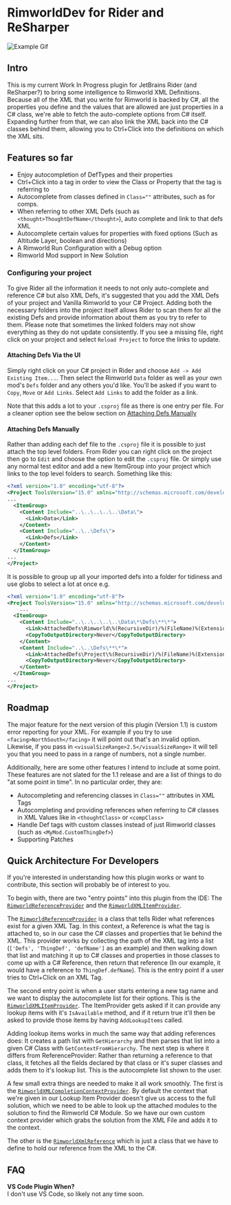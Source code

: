 # RimworldDev for Rider and ReSharper

![Example Gif](./example.gif)

## Intro

This is my current Work In Progress plugin for JetBrains Rider (and ReSharper?) to bring some intelligence to Rimworld
XML Definitions. Because all of the XML that you write for Rimworld is backed by C#, all the properties you define and the
values that are allowed are just properties in a C# class, we're able to fetch the auto-complete options from C# itself.
Expanding further from that, we can also link the XML back into the C# classes behind them, allowing you to Ctrl+Click
into the definitions on which the XML sits.

## Features so far

 * Enjoy autocompletion of DefTypes and their properties
 * Ctrl+Click into a tag in order to view the Class or Property that the tag is referring to
 * Autocomplete from classes defined in `Class=""` attributes, such as for comps.
 * When referring to other XML Defs (such as `<thought>ThoughtDefName</thought>`), auto complete and link to that defs XML
 * Autocomplete certain values for properties with fixed options (Such as Altitude Layer, boolean and directions)
 * A Rimworld Run Configuration with a Debug option
 * Rimworld Mod support in New Solution

### Configuring your project
To give Rider all the information it needs to not only auto-complete and reference C# but also XML Defs, it's suggested
that you add the XML Defs of your project and Vanilla Rimworld to your C# Project. Adding both the necessary folders into
the project itself allows Rider to scan them for all the existing Defs and provide information about them as you try to
refer to them.  Please note that sometimes the linked folders may not show everything as they do not update consistently.
If you see a missing file, right click on your project and select `Reload Project` to force the links to update.

#### Attaching Defs Via the UI
Simply right click on your C# project in Rider and choose `Add -> Add Existing Item...`.
Then select the Rimworld `Data` folder as well as your own mod's `Defs` folder and any others you'd like.
You'll be asked if you want to `Copy`, `Move` or `Add Links`. Select `Add Links` to add the folder as a link. 

Note that this adds a lot to your `.csproj` file as there is one entry per file.
For a cleaner option see the below section on [Attaching Defs Manually](#attaching-defs-manually)

#### Attaching Defs Manually
Rather than adding each def file to the `.csproj` file it is possible to just attach the top level folders.
From Rider you can right click on the project then go to `Edit` and choose the option to edit the `.csproj` file.
Or simply use any normal test editor and add a new ItemGroup into your project which links to the top level folders to search.
Something like this:

```xml
<?xml version="1.0" encoding="utf-8"?>
<Project ToolsVersion="15.0" xmlns="http://schemas.microsoft.com/developer/msbuild/2003">
...
  <ItemGroup>
    <Content Include="..\..\..\..\..\Data\">
      <Link>Data</Link>
    </Content>
    <Content Include="..\..\Defs\">
      <Link>Defs</Link>
    </Content>
  </ItemGroup>
...
</Project>
```

It is possible to group up all your imported defs into a folder for tidiness and use globs to select a lot at once e.g.
```xml
<?xml version="1.0" encoding="utf-8"?>
<Project ToolsVersion="15.0" xmlns="http://schemas.microsoft.com/developer/msbuild/2003">
    ...
  <ItemGroup>
    <Content Include="..\..\..\..\..\Data\*\Defs\**\*">
      <Link>AttachedDefs\Rimworld\%(RecursiveDir)/%(FileName)%(Extension)</Link>
      <CopyToOutputDirectory>Never</CopyToOutputDirectory>
    </Content>
    <Content Include="..\..\Defs\**\*">
      <Link>AttachedDefs\Project\%(RecursiveDir)/%(FileName)%(Extension)</Link>
      <CopyToOutputDirectory>Never</CopyToOutputDirectory>
    </Content>
  </ItemGroup>
...
</Project>
```

## Roadmap

The major feature for the next version of this plugin (Version 1.1) is custom error reporting for your XML. For example
if you try to use `<facing>NorthSouth</facing>` it will point out that's an invalid option. Likewise, if you pass in 
`<visualSizeRange>2.5</visualSizeRange>` it will tell you that you need to pass in a range of numbers, not a single number.

Additionally, here are some other features I intend to include at some point. These features are not slated for the 1.1
release and are a list of things to do "at some point in time". In no particular order, they are:

 * Autocompleting and referencing classes in `Class=""` attributes in XML Tags
 * Autocompleting and providing references when referring to C# classes in XML Values like in `<thoughtClass>` or `<compClass>`
 * Handle Def tags with custom classes instead of just Rimworld classes (such as `<MyMod.CustomThingDef>`)
 * Supporting Patches


## Quick Architecture For Developers

If you're interested in understanding how this plugin works or want to contribute, this section will probably be of
interest to you.

To begin with, there are two "entry points" into this plugin from the IDE: 
The [`RimworldReferenceProvider`](./src/dotnet/ReSharperPlugin.RimworldDev/References/RimworldReferenceProvider.cs) and
the [`RimworldXMLItemProvider`](./src/dotnet/ReSharperPlugin.RimworldDev/RimworldXMLItemProvider.cs).

The [`RimworldReferenceProvider`](./src/dotnet/ReSharperPlugin.RimworldDev/References/RimworldReferenceProvider.cs) is a class
that tells Rider what references exist for a given XML Tag. In this context, a Reference is what the tag is attached to, so in
our case the C# classes and properties that lie behind the XML. This provider works by collecting the path of the XML tag
into a list (`['Defs', 'ThingDef', 'defName']` as an example) and then walking down that list and matching it up to C# classes
and properties in those classes to come up with a C# Reference, then return that reference (In our example, it would have a reference
to `ThingDef.defName`). This is the entry point if a user tries to Ctrl+Click on an XML Tag.

The second entry point is when a user starts entering a new tag name and we want to display the autocomplete list for
their options. This is the [`RimworldXMLItemProvider`](./src/dotnet/ReSharperPlugin.RimworldDev/RimworldXMLItemProvider.cs).
The ItemProvider gets asked if it can provide any lookup items with it's `IsAvailable` method, and if it return true
it'll then be asked to provide those items by having `AddLookupItems` called. 

Adding lookup items works in much the same way that adding references does: It creates a path list with 
`GetHierarchy` and then parses that list into a given C# Class with `GetContextFromHierarchy`. The next step 
is where it differs from ReferenceProvider: Rather than returning a reference to that class, it fetches all the fields
declared by that class or it's super classes and adds them to it's lookup list. This is the autocomplete list shown
to the user.

A few small extra things are needed to make it all work smoothly. The first is the 
[`RimworldXMLCompletionContextProvider`](./src/dotnet/ReSharperPlugin.RimworldDev/RimworlXMLCompletionContextProvider.cs).
By default the context that we're given in our Lookup Item Provider doesn't give us access to the full solution,
which we need to be able to look up the attached modules to the solution to find the Rimworld C# Module. So we have
our own custom context provider which grabs the solution from the XML File and adds it to the context.

The other is the [`RimworldXmlReference`](./src/dotnet/ReSharperPlugin.RimworldDev/References/RimworldXmlReference.cs)
which is just a class that we have to define to hold our reference from the XML to the C#.

## FAQ

**VS Code Plugin When?**  
I don't use VS Code, so likely not any time soon.